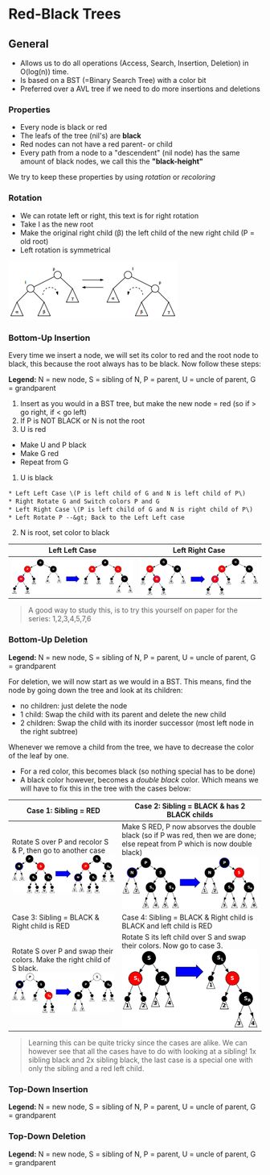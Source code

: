 # Red-Black Trees

## General

* Allows us to do all operations \(Access, Search, Insertion, Deletion\) in O\(log\(n\)\) time.
* Is based on a BST \(=Binary Search Tree\) with a color bit
* Preferred over a AVL tree if we need to do more insertions and deletions

### Properties

* Every node is black or red
* The leafs of the tree \(nil's\) are **black**
* Red nodes can not have a red parent- or child
* Every path from a node to a "descendent" \(nil node\) has the same amount of black nodes, we call this the **"black-height"**

We try to keep these properties by using _rotation_ or _recoloring_

### Rotation

* We can rotate left or right, this text is for right rotation
* Take I as the new root
* Make the original right child \(β\) the left child of the new right child \(P = old root\)
* Left rotation is symmetrical

![Left Right Rotation](../images/datastructures/trees_red_black_rotation.png)

### Bottom-Up Insertion

Every time we insert a node, we will set its color to red and the root node to black, this because the root always has to be black. Now follow these steps:

**Legend:** N = new node, S = sibling of N, P = parent, U = uncle of parent, G = grandparent

1. Insert as you would in a BST tree, but make the new node = red \(so if &gt; go right, if &lt; go left\)
2. If P is NOT BLACK or N is not the root
  1. U is red

  * Make U and P black
  * Make G red
  * Repeat from G

  1. U is black

    * Left Left Case \(P is left child of G and N is left child of P\)
    * Right Rotate G and Switch colors P and G
    * Left Right Case \(P is left child of G and N is right child of P\)
    * Left Rotate P --&gt; Back to the Left Left case

  2. N is root, set color to black



| **Left Left Case** | **Left Right Case** |
| --- | --- |
| ![](/images/datastructures/trees_red_black_insert_left_left_case.png) | ![](/images/datastructures/trees_red_black_insert_left_right_case.png) |

> A good way to study this, is to try this yourself on paper for the series: 1,2,3,4,5,7,6

### Bottom-Up Deletion

**Legend:** N = new node, S = sibling of N, P = parent, U = uncle of parent, G = grandparent

For deletion, we will now start as we would in a BST. This means, find the node by going down the tree and look at its children:

* no children: just delete the node
* 1 child: Swap the child with its parent and delete the new child
* 2 children: Swap the child with its inorder successor \(most left node in the right subtree\)

Whenever we remove a child from the tree, we have to decrease the color of the leaf by one.

* For a red color, this becomes black \(so nothing special has to be done\)
* A black color however, becomes a _double black_ color. Which means we will have to fix this in the tree with the cases below:

| Case 1: Sibling = RED | Case 2: Sibling = BLACK & has 2 BLACK childs |
| --- | --- |
| Rotate S over P and recolor S & P, then go to another case ![](/images/datastructures/trees_red_black_deletion_case1.png) | Make S RED, P now absorves the double black \(so if P was red, then we are done; else repeat from P which is now double black\) ![](/images/datastructures/trees_red_black_deletion_case2.png) |
| Case 3: Sibling = BLACK & Right child is RED | Case 4: Sibling = BLACK & Right child is BLACK and left child is RED |
| Rotate S over P and swap their colors. Make the right child of S black. ![](/images/datastructures/trees_red_black_deletion_case3.png) | Rotate S its left child over S and swap their colors. Now go to case 3. ![](/images/datastructures/trees_red_black_deletion_case4.png) |

> Learning this can be quite tricky since the cases are alike. We can however see that all the cases have to do with looking at a sibling! 1x sibling black and 2x sibling black, the last case is a special one with only the sibling and a red left child.

### Top-Down Insertion

**Legend:** N = new node, S = sibling of N, P = parent, U = uncle of parent, G = grandparent

### Top-Down Deletion

**Legend:** N = new node, S = sibling of N, P = parent, U = uncle of parent, G = grandparent


